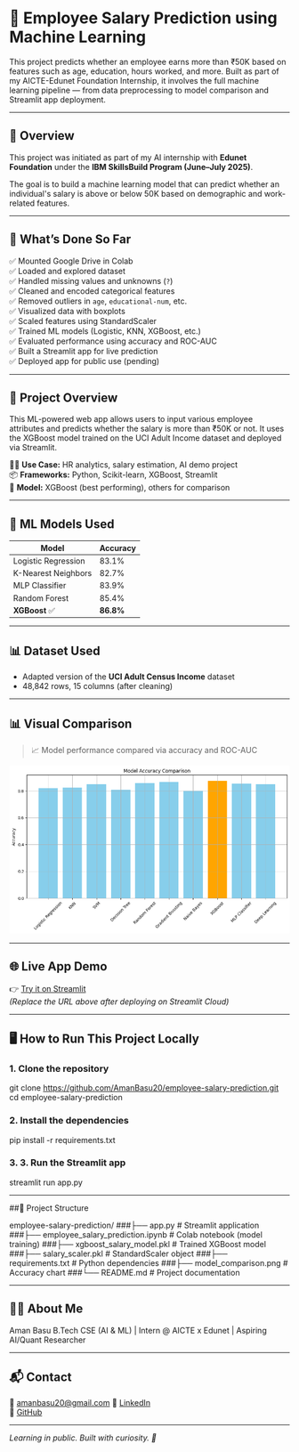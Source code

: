 # 💼 Employee Salary Prediction using Machine Learning

This project predicts whether an employee earns more than ₹50K based on features such as age, education, hours worked, and more. Built as part of my AICTE-Edunet Foundation Internship, it involves the full machine learning pipeline — from data preprocessing to model comparison and Streamlit app deployment.

---

## 📌 Overview

This project was initiated as part of my AI internship with **Edunet Foundation** under the **IBM SkillsBuild Program (June–July 2025)**.

The goal is to build a machine learning model that can predict whether an individual's salary is above or below 50K based on demographic and work-related features.

---

## 🧠 What’s Done So Far

✅ Mounted Google Drive in Colab  
✅ Loaded and explored dataset  
✅ Handled missing values and unknowns (`?`)  
✅ Cleaned and encoded categorical features  
✅ Removed outliers in `age`, `educational-num`, etc.  
✅ Visualized data with boxplots  
✅ Scaled features using StandardScaler  
✅ Trained ML models (Logistic, KNN, XGBoost, etc.)  
✅ Evaluated performance using accuracy and ROC-AUC  
✅ Built a Streamlit app for live prediction  
✅ Deployed app for public use (pending)

---

## 🚀 Project Overview

This ML-powered web app allows users to input various employee attributes and predicts whether the salary is more than ₹50K or not. It uses the XGBoost model trained on the UCI Adult Income dataset and deployed via Streamlit.

👨‍💼 **Use Case:** HR analytics, salary estimation, AI demo project  
📦 **Frameworks:** Python, Scikit-learn, XGBoost, Streamlit  
🧠 **Model:** XGBoost (best performing), others for comparison

---

## 🧪 ML Models Used

| Model                 | Accuracy  |
|----------------------|-----------|
| Logistic Regression  | 83.1%     |
| K-Nearest Neighbors  | 82.7%     |
| MLP Classifier       | 83.9%     |
| Random Forest        | 85.4%     |
| **XGBoost** ✅        | **86.8%** |

---

## 📊 Dataset Used

- Adapted version of the **UCI Adult Census Income** dataset  
- 48,842 rows, 15 columns (after cleaning)

---

## 📊 Visual Comparison

> 📈 Model performance compared via accuracy and ROC-AUC

![Model Comparison](model_comparison.png)

---

## 🌐 Live App Demo

👉 [Try it on Streamlit](https://yourname-employee-salary-prediction.streamlit.app/)  
_(Replace the URL above after deploying on Streamlit Cloud)_

---

## 🖥️ How to Run This Project Locally

### 1. Clone the repository

git clone https://github.com/AmanBasu20/employee-salary-prediction.git
cd employee-salary-prediction

### 2. Install the dependencies

pip install -r requirements.txt

### 3. 3. Run the Streamlit app

streamlit run app.py

---

##📁 Project Structure

employee-salary-prediction/
###├── app.py                       # Streamlit application
###├── employee_salary_prediction.ipynb  # Colab notebook (model training)
###├── xgboost_salary_model.pkl     # Trained XGBoost model
###├── salary_scaler.pkl            # StandardScaler object
###├── requirements.txt             # Python dependencies
###├── model_comparison.png         # Accuracy chart
###└── README.md                    # Project documentation

---

## 🙋‍♂️ About Me

Aman Basu
B.Tech CSE (AI & ML) | Intern @ AICTE x Edunet | Aspiring AI/Quant Researcher

---

## 📬 Contact

📧 amanbasu20@gmail.com 
🔗 [LinkedIn](https://www.linkedin.com/in/amanbasu20/)  
🔗 [GitHub](https://github.com/AmanBasu20)

---

*Learning in public. Built with curiosity. 🚀*
